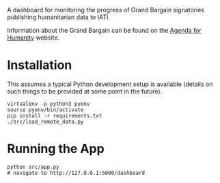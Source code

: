 A dashboard for monitoring the progress of Grand Bargain signatories publishing humanitarian data to IATI.

Information about the Grand Bargain can be found on the [Agenda for Humanity](http://www.agendaforhumanity.org/initiatives/3861) website.

Installation
============

This assumes a typical Python development setup is available (details on such things to be provided at some point in the future).

```
virtualenv -p python3 pyenv
source pyenv/bin/activate
pip install -r requirements.txt
./src/load_remote_data.py
```

Running the App
===============

```
python src/app.py
# navigate to http://127.0.0.1:5000/dashboard
```
